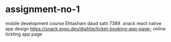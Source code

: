 # assignment-no-1
mobile development course Ehtasham daud satti 7389
.snack react native app design 
https://snack.expo.dev/@ahtie/ticket-booking-app-page-          online tickting app page
